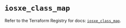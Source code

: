 # `iosxe_class_map`

Refer to the Terraform Registry for docs: [`iosxe_class_map`](https://registry.terraform.io/providers/ciscodevnet/iosxe/0.9.3/docs/resources/class_map).

